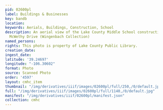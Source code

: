 ```yaml
---
pid: 02600pl
label: Buildings & Businesses
key: bandb
location: 
keywords: Aerials, Buildings, Construction, School
description: An aerial view of the Lake County Middle School construction site on
  McWethy Drive (Wingenbach Collection)
named_persons: 
rights: This photo is property of Lake County Public Library.
creation_date: 
ingest_date: 
latitude: '39.24697'
longitude: "-106.30602"
format: Photo
source: Scanned Photo
order: '4597'
layout: cmhc_item
thumbnail: "/img/derivatives/iiif/images/02600pl/full/250,/0/default.jpg"
full: "/img/derivatives/iiif/images/02600pl/full/1140,/0/default.jpg"
manifest: "/img/derivatives/iiif/02600pl/manifest.json"
collection: cmhc
---
```

